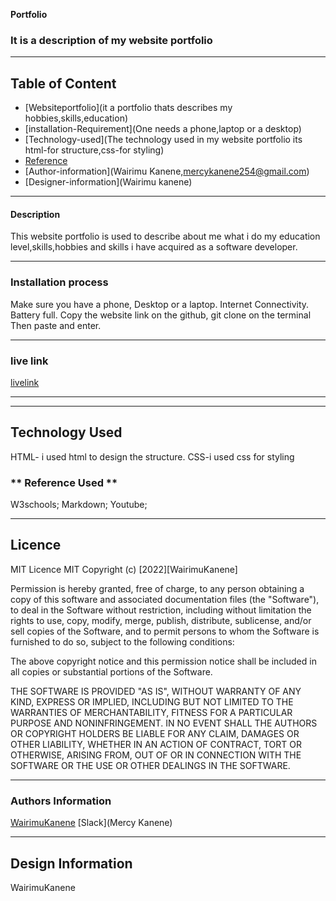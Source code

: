**Portfolio**

### It is a description of my website portfolio

---

## Table of Content

+ [Websiteportfolio](it a portfolio thats describes my hobbies,skills,education)
+ [installation-Requirement](One needs a phone,laptop or a desktop)
+ [Technology-used](The technology used in my website portfolio its html-for structure,css-for styling)
+ [Reference](W3schools,Markdown,Youtube)
+ [Author-information](Wairimu Kanene,mercykanene254@gmail.com)
+ [Designer-information](Wairimu kanene)

---
#### Description

This website portfolio is used to describe about me what i do my education level,skills,hobbies and skills i have acquired as a software developer.

---
### Installation process
Make sure you have a phone, Desktop or a laptop.
Internet Connectivity.
Battery full.
Copy the website link on the github,
git clone on the terminal
Then paste and enter.

---

### live link
[livelink](https://wairimukanene.github.io/portfolio/)


---

---
## Technology Used
HTML- i used html to design the structure.
CSS-i used css for styling


### ** Reference Used ** ###
W3schools;
Markdown;
Youtube;

---
## Licence

MIT Licence
MIT Copyright (c) [2022][WairimuKanene]

Permission is hereby granted, free of charge, to any person obtaining a copy of this software and associated documentation files (the "Software"), to deal in the Software without restriction, including without limitation the rights to use, copy, modify, merge, publish, distribute, sublicense, and/or sell copies of the Software, and to permit persons to whom the Software is furnished to do so, subject to the following conditions:

The above copyright notice and this permission notice shall be included in all copies or substantial portions of the Software.

THE SOFTWARE IS PROVIDED "AS IS", WITHOUT WARRANTY OF ANY KIND, EXPRESS OR IMPLIED, INCLUDING BUT NOT LIMITED TO THE WARRANTIES OF MERCHANTABILITY, FITNESS FOR A PARTICULAR PURPOSE AND NONINFRINGEMENT. IN NO EVENT SHALL THE AUTHORS OR COPYRIGHT HOLDERS BE LIABLE FOR ANY CLAIM, DAMAGES OR OTHER LIABILITY, WHETHER IN AN ACTION OF CONTRACT, TORT OR OTHERWISE, ARISING FROM, OUT OF OR IN CONNECTION WITH THE SOFTWARE OR THE USE OR OTHER DEALINGS IN THE SOFTWARE.


---
### Authors Information
[WairimuKanene](https://mail.google.com/mail/u/0/#inbox)
[Slack](Mercy Kanene)


---
## Design Information
WairimuKanene